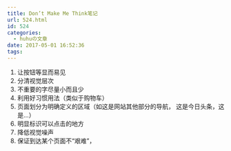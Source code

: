 ```yaml
---
title: Don’t Make Me Think笔记
url: 524.html
id: 524
categories:
  - huhuの文章
date: 2017-05-01 16:52:36
tags:
---
```


1.  让按钮等显而易见
2.  分清视觉层次
3.  不重要的字尽量小而且少
4.  利用好习惯用法（类似于购物车）
5.  页面划分为明确定义的区域（如这是网站其他部分的导航， 这是今日头条，这是...）
6.  明显标识可以点击的地方
7.  降低视觉噪声
8.  保证到达某个页面不“艰难”，